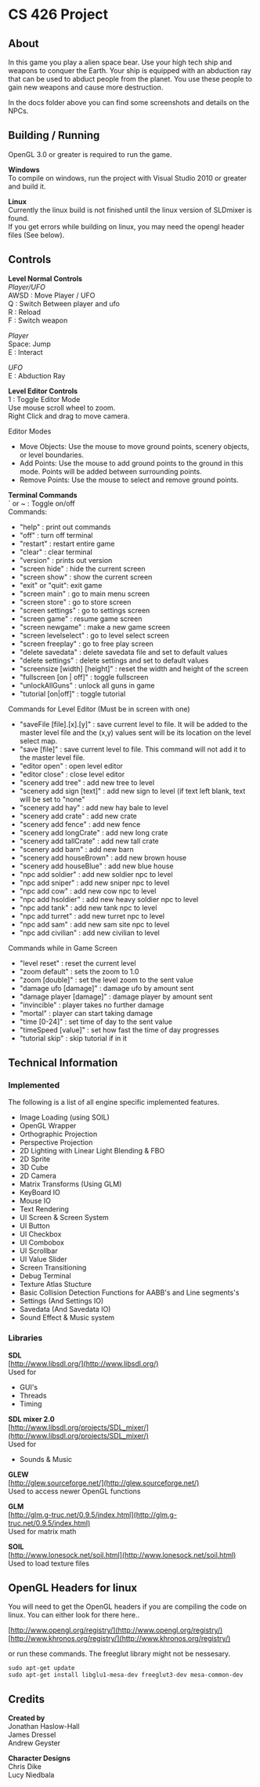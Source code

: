 CS 426 Project
==============

About
-----
In this game you play a alien space bear. Use your high tech ship and weapons to conquer the Earth. Your ship is equipped with an abduction ray that can be used to abduct people from the planet. You use these people to gain new weapons and cause more destruction.  

In the docs folder above you can find some screenshots and details on the NPCs.  

Building / Running
--------

OpenGL 3.0 or greater is required to run the game.  

**Windows**  
To compile on windows, run the project with Visual Studio 2010 or greater and build it.  

**Linux**  
Currently the linux build is not finished until the linux version of SLDmixer is found.  
If you get errors while building on linux, you may need the opengl header files (See below).  

Controls
--------

**Level Normal Controls**  
_Player/UFO_  
AWSD : Move Player / UFO  
Q : Switch Between player and ufo   
R : Reload  
F : Switch weapon   

_Player_  
Space: Jump  
E : Interact    

_UFO_  
E : Abduction Ray  

**Level Editor Controls**  
1 : Toggle Editor Mode  
Use mouse scroll wheel to zoom.  
Right Click and drag to move camera.  

Editor Modes  
- Move Objects: Use the mouse to move ground points, scenery objects, or level boundaries. 
- Add Points: Use the mouse to add ground points to the ground in this mode. Points will be added between surrounding points.  
- Remove Points: Use the mouse to select and remove ground points.   

**Terminal Commands**  
` or ~ : Toggle on/off  
Commands:  
- "help" : print out commands  
- "off" : turn off terminal  
- "restart" : restart entire game  
- "clear" : clear terminal  
- "version" : prints out version  
- "screen hide" : hide the current screen  
- "screen show" : show the current screen  
- "exit" or "quit": exit game  
- "screen main" : go to main menu screen  
- "screen store" : go to store screen  
- "screen settings" : go to settings screen  
- "screen game" : resume game screen  
- "screen newgame" : make a new game screen  
- "screen levelselect" : go to level select screen  
- "screen freeplay" : go to free play screen   
- "delete savedata" : delete savedata file and set to default values  
- "delete settings" : delete settings and set to default values  
- "screensize [width] [height]" : reset the width and height of the screen  
- "fullscreen [on | off]" : toggle fullscreen  
- "unlockAllGuns" : unlock all guns in game  
- "tutorial [on|off]" : toggle tutorial  

Commands for Level Editor (Must be in screen with one)  
- "saveFile [file].[x].[y]" : save current level to file. It will be added to the master level file and the (x,y) values sent will be its location on the level select map.    
- "save [file]" : save current level to file. This command will not add it to the master level file.  
- "editor open" : open level editor  
- "editor close" : close level editor  
- "scenery add tree" : add new tree to level 
- "scenery add sign [text]" : add new sign to level (if text left blank, text will be set to "none"  
- "scenery add hay" : add new hay bale to level    
- "scenery add crate" : add new crate  
- "scenery add fence" : add new fence   
- "scenery add longCrate" : add new long crate  
- "scenery add tallCrate" : add new tall crate  
- "scenery add barn" : add new barn  
- "scenery add houseBrown" : add new brown house  
- "scenery add houseBlue" : add new blue house  
- "npc add soldier" : add new soldier npc to level  
- "npc add sniper" : add new sniper npc to level  
- "npc add cow" : add new cow npc to level  
- "npc add hsoldier" : add new heavy soldier npc to level  
- "npc add tank" : add new tank npc to level  
- "npc add turret" : add new turret npc to level  
- "npc add sam" : add new sam site npc to level  
- "npc add civilian" : add new civilian to level  

Commands while in Game Screen
- "level reset" : reset the current level  
- "zoom default" : sets the zoom to 1.0  
- "zoom [double]" : set the level zoom to the sent value  
- "damage ufo [damage]" : damage ufo by amount sent    
- "damage player [damage]" : damage player by amount sent  
- "invincible" : player takes no further damage  
- "mortal" : player can start taking damage  
- "time [0-24]" : set time of day to the sent value  
- "timeSpeed [value]" : set how fast the time of day progresses  
- "tutorial skip" : skip tutorial if in it  

Technical Information
---------------------

### Implemented  

The following is a list of all engine specific implemented features.  

* Image Loading (using SOIL)  
* OpenGL Wrapper   
* Orthographic Projection  
* Perspective Projection  
* 2D Lighting with Linear Light Blending & FBO  
* 2D Sprite  
* 3D Cube  
* 2D Camera   
* Matrix Transforms (Using GLM)  
* KeyBoard IO  
* Mouse IO  
* Text Rendering  
* UI Screen & Screen System   
* UI Button  
* UI Checkbox  
* UI Combobox  
* UI Scrollbar  
* UI Value Slider  
* Screen Transitioning  
* Debug Terminal  
* Texture Atlas Stucture  
* Basic Collision Detection Functions for AABB's and Line segments's  
* Settings (And Settings IO)  
* Savedata (And Savedata IO)   
* Sound Effect & Music system  

### Libraries

**SDL**  
[http://www.libsdl.org/](http://www.libsdl.org/)  
Used for 
- GUI's   
- Threads  
- Timing  

**SDL mixer 2.0**  
[http://www.libsdl.org/projects/SDL_mixer/](http://www.libsdl.org/projects/SDL_mixer/)  
Used for  
- Sounds & Music  

**GLEW**   
[http://glew.sourceforge.net/](http://glew.sourceforge.net/)  
Used to access newer OpenGL functions
 
**GLM**  
[http://glm.g-truc.net/0.9.5/index.html](http://glm.g-truc.net/0.9.5/index.html)  
Used for matrix math

**SOIL**  
[http://www.lonesock.net/soil.html](http://www.lonesock.net/soil.html)  
Used to load texture files 

OpenGL Headers for linux
------------------------

You will need to get the OpenGL headers if you are compiling the code on linux. You can either look for there here..  

[http://www.opengl.org/registry/](http://www.opengl.org/registry/)  
[http://www.khronos.org/registry/](http://www.khronos.org/registry/)  

or run these commands. The freeglut library might not be nessesary.   

    sudo apt-get update  
    sudo apt-get install libglu1-mesa-dev freeglut3-dev mesa-common-dev  

Credits
-------

**Created by**  
Jonathan Haslow-Hall  
James Dressel  
Andrew Geyster  

**Character Designs**  
Chris Dike  
Lucy Niedbala  

